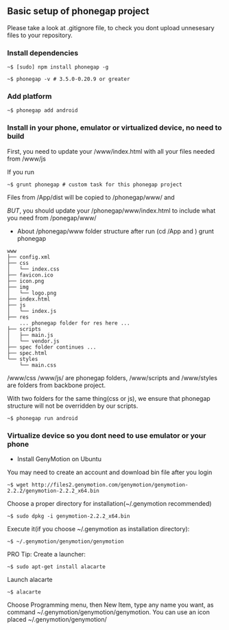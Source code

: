 ## Basic setup of phonegap project

Please take a look at .gitignore file, to check you dont upload unnesesary files
to your repository.

### Install dependencies

~~~
~$ [sudo] npm install phonegap -g
~~~

~~~
~$ phonegap -v # 3.5.0-0.20.9 or greater
~~~

### Add platform

~~~
~$ phonegap add android
~~~

### Install in your phone, emulator or virtualized device, no need to build

First, you need to update your /www/index.html with all your files needed from
/www/js

If you run

~~~
~$ grunt phonegap # custom task for this phonegap project
~~~

Files from /App/dist will be copied to /phonegap/www/ and

*BUT*, you should update your /phonegap/www/index.html to include what you need
from /ponegap/www/

* About /phonegap/www folder structure after run (cd /App and )
grunt phonegap

~~~
www
├── config.xml
├── css
│   └── index.css
├── favicon.ico
├── icon.png
├── img
│   └── logo.png
├── index.html
├── js
│   └── index.js
├── res
    ... phonegap folder for res here ...
├── scripts
│   ├── main.js
│   └── vendor.js
├── spec folder continues ...
├── spec.html
└── styles
    └── main.css

~~~

/www/css /www/js/ are phonegap folders,
/www/scripts and /www/styles are folders from backbone project.

With two folders for the same thing(css or js), we ensure that phonegap
structure will not be overridden by our scripts.

~~~
~$ phonegap run android
~~~

### Virtualize device so you dont need to use emulator or your phone

* Install GenyMotion on Ubuntu

You may need to create an account and download bin file after you login

~~~
~$ wget http://files2.genymotion.com/genymotion/genymotion-2.2.2/genymotion-2.2.2_x64.bin
~~~

Choose a proper directory for installation(~/.genymotion recommended)

~~~
~$ sudo dpkg -i genymotion-2.2.2_x64.bin
~~~

Execute it(if you choose ~/.genymotion as installation directory):

~~~
~$ ~/.genymotion/genymotion/genymotion
~~~

PRO Tip: Create a launcher:

~~~
~$ sudo apt-get install alacarte
~~~

Launch alacarte

~~~
~$ alacarte
~~~

Choose Programming menu, then New Item, type any name you want, as command
~/.genymotion/genymotion/genymotion.
You can use an icon placed ~/.genymotion/genymotion/

